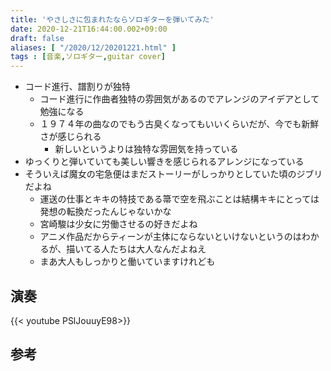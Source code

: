 ```yaml
---
title: 'やさしさに包まれたならソロギターを弾いてみた'
date: 2020-12-21T16:44:00.002+09:00
draft: false
aliases: [ "/2020/12/20201221.html" ]
tags : [音楽,ソロギター,guitar cover]
---
```

- コード進行、譜割りが独特
  - コード進行に作曲者独特の雰囲気があるのでアレンジのアイデアとして勉強になる
  - １９７４年の曲なのでもう古臭くなってもいいくらいだが、今でも新鮮さが感じられる
    - 新しいというよりは独特な雰囲気を持っている
- ゆっくりと弾いていても美しい響きを感じられるアレンジになっている
- そういえば魔女の宅急便はまだストーリーがしっかりとしていた頃のジブリだよね
  - 運送の仕事とキキの特技である箒で空を飛ぶことは結構キキにとっては発想の転換だったんじゃないかな
  - 宮崎駿は少女に労働させるの好きだよね
  - アニメ作品だからティーンが主体にならないといけないというのはわかるが、描いてる人たちは大人なんだよねえ
  - まあ大人もしっかりと働いていますけれども


## 演奏

{{< youtube PSlJouuyE98>}}

## 参考
<div data-vc_mylinkbox_id="887689570"></div>